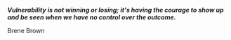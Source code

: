_**Vulnerability is not winning or losing; it's having the courage to show up and be seen when we have no control over the outcome.**_

Brene Brown